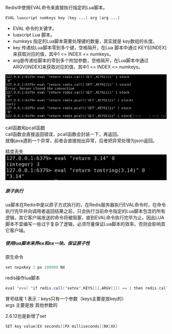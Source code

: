 Redis中使用EVAL命令来直接执行指定的Lua脚本。

```java
EVAL luascript numkeys key [key ...] arg [arg ...]
```
* EVAL 命令的关键字。
* luascript Lua 脚本。
* numkeys 指定的Lua脚本需要处理键的数量，其实就是 key数组的长度。
* key 传递给Lua脚本零到多个键，空格隔开，在Lua 脚本中通过 KEYS[INDEX]来获取对应的值，其中1 <= INDEX <= numkeys。
* arg是传递给脚本的零到多个附加参数，空格隔开，在Lua脚本中通过ARGV[INDEX]来获取对应的值，其中1 <= INDEX <= numkeys。

![image](../images/Snipaste_2022-05-27_05-37-22.png)

call函数和pcall函数  
call函数会直接返回错误，pcall函数会封装一下，再返回。  
就像java遇到一个异常，前者会直接抛出异常，后者把异常处理为json返回。  

精度丢失
![image](../images/Snipaste_2022-05-27_05-40-51.png)

##### 原子执行
ua脚本在Redis中是以原子方式执行的，在Redis服务器执行EVAL命令时，在命令执行完毕并向调用者返回结果之前，只会执行当前命令指定的Lua脚本包含的所有逻辑，其它客户端发送的命令将被阻塞，直到EVAL命令执行完毕为止。因此LUA脚本不宜编写一些过于复杂了逻辑，必须尽量保证Lua脚本的效率，否则会影响其它客户端。

##### 使用lua脚本来弄ex和nx一块。保证原子性
原生命令
```java
set nxpxKey 1 px 100000 NX
```
redis操作lua脚本
```java
eval "eval "if redis.call('setnx',KEYS[1],ARGV[1]) == 1 then redis.call('expire',KEYS[1],ARGV[2]) return 1 else return 0 end" 1 nxpxKey nxpxKey-Value 100000"
```
冒号结尾 1 表示：keys只有一个参数（keys主要是放key的）  
args 主要是放 其他参数的  

2.6.12也是新增了set 
```java
SET key value[EX seconds][PX milliseconds][NX|XX]
```
